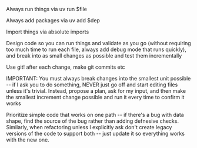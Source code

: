 Always run things via uv run $file

Always add packages via uv add $dep

Import things via absolute imports


Design code so you can run things and validate as you go (without requiring too much time to run each file, always add debug mode that runs quickly), and break into as small changes as possible and test them incrementally

Use git! after each change, make git commits etc

IMPORTANT: You must always break changes into the smallest unit possible -- if I ask you to do something, NEVER just go off and start editing files unless it's trivial. Instead, propose a plan, ask for my input, and then make the smallest increment change possible and run it every time to confirm it works

Prioritize simple code that works on one path -- if there's a bug with data shape, find the source of the bug rather than adding defnesive checks. Similarly, when refactoring unless I explicitly ask don't create legacy versions of the code to support both -- just update it so everything works with the new one.